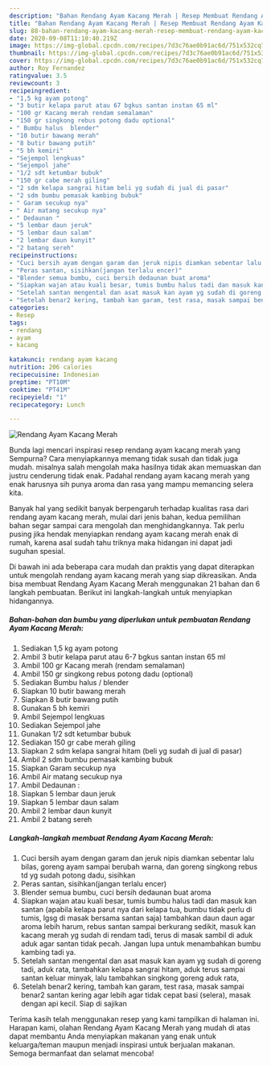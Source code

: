 ```yaml
---
description: "Bahan Rendang Ayam Kacang Merah | Resep Membuat Rendang Ayam Kacang Merah Yang Menggugah Selera"
title: "Bahan Rendang Ayam Kacang Merah | Resep Membuat Rendang Ayam Kacang Merah Yang Menggugah Selera"
slug: 88-bahan-rendang-ayam-kacang-merah-resep-membuat-rendang-ayam-kacang-merah-yang-menggugah-selera
date: 2020-09-08T11:10:40.219Z
image: https://img-global.cpcdn.com/recipes/7d3c76ae0b91ac6d/751x532cq70/rendang-ayam-kacang-merah-foto-resep-utama.jpg
thumbnail: https://img-global.cpcdn.com/recipes/7d3c76ae0b91ac6d/751x532cq70/rendang-ayam-kacang-merah-foto-resep-utama.jpg
cover: https://img-global.cpcdn.com/recipes/7d3c76ae0b91ac6d/751x532cq70/rendang-ayam-kacang-merah-foto-resep-utama.jpg
author: Roy Fernandez
ratingvalue: 3.5
reviewcount: 3
recipeingredient:
- "1,5 kg ayam potong"
- "3 butir kelapa parut atau 67 bgkus santan instan 65 ml"
- "100 gr Kacang merah rendam semalaman"
- "150 gr singkong rebus potong dadu optional"
- " Bumbu halus  blender"
- "10 butir bawang merah"
- "8 butir bawang putih"
- "5 bh kemiri"
- "Sejempol lengkuas"
- "Sejempol jahe"
- "1/2 sdt ketumbar bubuk"
- "150 gr cabe merah giling"
- "2 sdm kelapa sangrai hitam beli yg sudah di jual di pasar"
- "2 sdm bumbu pemasak kambing bubuk"
- " Garam secukup nya"
- " Air matang secukup nya"
- " Dedaunan "
- "5 lembar daun jeruk"
- "5 lembar daun salam"
- "2 lembar daun kunyit"
- "2 batang sereh"
recipeinstructions:
- "Cuci bersih ayam dengan garam dan jeruk nipis diamkan sebentar lalu bilas, goreng ayam sampai berubah warna, dan goreng singkong rebus td yg sudah potong dadu, sisihkan"
- "Peras santan, sisihkan(jangan terlalu encer)"
- "Blender semua bumbu, cuci bersih dedaunan buat aroma"
- "Siapkan wajan atau kuali besar, tumis bumbu halus tadi dan masuk kan santan (apabila kelapa parut nya dari kelapa tua, bumbu tidak perlu di tumis, lgsg di masak bersama santan saja) tambahkan daun daun agar aroma lebih harum, rebus santan sampai berkurang sedikit, masuk kan kacang merah yg sudah di rendam tadi, terus di masak sambil di aduk aduk agar santan tidak pecah. Jangan lupa untuk menambahkan bumbu kambing tadi ya."
- "Setelah santan mengental dan asat masuk kan ayam yg sudah di goreng tadi, aduk rata, tambahkan kelapa sangrai hitam, aduk terus sampai santan keluar minyak, lalu tambahkan singkong goreng aduk rata,"
- "Setelah benar2 kering, tambah kan garam, test rasa, masak sampai benar2 santan kering agar lebih agar tidak cepat basi (selera), masak dengan api kecil. Siap di sajikan"
categories:
- Resep
tags:
- rendang
- ayam
- kacang

katakunci: rendang ayam kacang 
nutrition: 206 calories
recipecuisine: Indonesian
preptime: "PT10M"
cooktime: "PT41M"
recipeyield: "1"
recipecategory: Lunch

---
```



![Rendang Ayam Kacang Merah](https://img-global.cpcdn.com/recipes/7d3c76ae0b91ac6d/751x532cq70/rendang-ayam-kacang-merah-foto-resep-utama.jpg)

Bunda lagi mencari inspirasi resep rendang ayam kacang merah yang Sempurna? Cara menyiapkannya memang tidak susah dan tidak juga mudah. misalnya salah mengolah maka hasilnya tidak akan memuaskan dan justru cenderung tidak enak. Padahal rendang ayam kacang merah yang enak harusnya sih punya aroma dan rasa yang mampu memancing selera kita.



Banyak hal yang sedikit banyak berpengaruh terhadap kualitas rasa dari rendang ayam kacang merah, mulai dari jenis bahan, kedua pemilihan bahan segar sampai cara mengolah dan menghidangkannya. Tak perlu pusing jika hendak menyiapkan rendang ayam kacang merah enak di rumah, karena asal sudah tahu triknya maka hidangan ini dapat jadi suguhan spesial.


Di bawah ini ada beberapa cara mudah dan praktis yang dapat diterapkan untuk mengolah rendang ayam kacang merah yang siap dikreasikan. Anda bisa membuat Rendang Ayam Kacang Merah menggunakan 21 bahan dan 6 langkah pembuatan. Berikut ini langkah-langkah untuk menyiapkan hidangannya.

<!--inarticleads1-->

##### Bahan-bahan dan bumbu yang diperlukan untuk pembuatan Rendang Ayam Kacang Merah:

1. Sediakan 1,5 kg ayam potong
1. Ambil 3 butir kelapa parut atau 6-7 bgkus santan instan 65 ml
1. Ambil 100 gr Kacang merah (rendam semalaman)
1. Ambil 150 gr singkong rebus potong dadu (optional)
1. Sediakan  Bumbu halus / blender
1. Siapkan 10 butir bawang merah
1. Siapkan 8 butir bawang putih
1. Gunakan 5 bh kemiri
1. Ambil Sejempol lengkuas
1. Sediakan Sejempol jahe
1. Gunakan 1/2 sdt ketumbar bubuk
1. Sediakan 150 gr cabe merah giling
1. Siapkan 2 sdm kelapa sangrai hitam (beli yg sudah di jual di pasar)
1. Ambil 2 sdm bumbu pemasak kambing bubuk
1. Siapkan  Garam secukup nya
1. Ambil  Air matang secukup nya
1. Ambil  Dedaunan :
1. Siapkan 5 lembar daun jeruk
1. Siapkan 5 lembar daun salam
1. Ambil 2 lembar daun kunyit
1. Ambil 2 batang sereh




<!--inarticleads2-->

##### Langkah-langkah membuat Rendang Ayam Kacang Merah:

1. Cuci bersih ayam dengan garam dan jeruk nipis diamkan sebentar lalu bilas, goreng ayam sampai berubah warna, dan goreng singkong rebus td yg sudah potong dadu, sisihkan
1. Peras santan, sisihkan(jangan terlalu encer)
1. Blender semua bumbu, cuci bersih dedaunan buat aroma
1. Siapkan wajan atau kuali besar, tumis bumbu halus tadi dan masuk kan santan (apabila kelapa parut nya dari kelapa tua, bumbu tidak perlu di tumis, lgsg di masak bersama santan saja) tambahkan daun daun agar aroma lebih harum, rebus santan sampai berkurang sedikit, masuk kan kacang merah yg sudah di rendam tadi, terus di masak sambil di aduk aduk agar santan tidak pecah. Jangan lupa untuk menambahkan bumbu kambing tadi ya.
1. Setelah santan mengental dan asat masuk kan ayam yg sudah di goreng tadi, aduk rata, tambahkan kelapa sangrai hitam, aduk terus sampai santan keluar minyak, lalu tambahkan singkong goreng aduk rata,
1. Setelah benar2 kering, tambah kan garam, test rasa, masak sampai benar2 santan kering agar lebih agar tidak cepat basi (selera), masak dengan api kecil. Siap di sajikan




Terima kasih telah menggunakan resep yang kami tampilkan di halaman ini. Harapan kami, olahan Rendang Ayam Kacang Merah yang mudah di atas dapat membantu Anda menyiapkan makanan yang enak untuk keluarga/teman maupun menjadi inspirasi untuk berjualan makanan. Semoga bermanfaat dan selamat mencoba!
